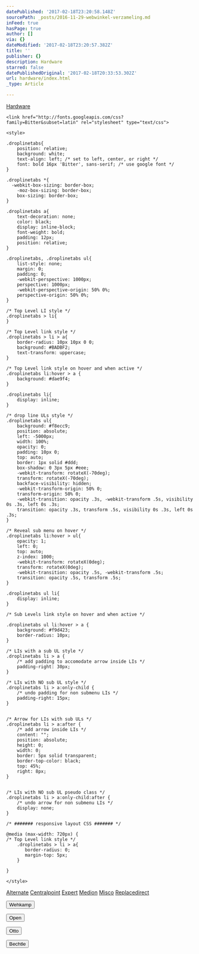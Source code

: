 ```yaml
---
datePublished: '2017-02-18T23:20:58.148Z'
sourcePath: _posts/2016-11-29-webwinkel-verzameling.md
inFeed: true
hasPage: true
author: []
via: {}
dateModified: '2017-02-18T23:20:57.382Z'
title: ''
publisher: {}
description: Hardware
starred: false
datePublishedOriginal: '2017-02-18T20:33:53.302Z'
url: hardware/index.html
_type: Article

---
```

[Hardware][0]

    <link href="http://fonts.googleapis.com/css?family=Bitter&subset=latin" rel="stylesheet" type="text/css">
    
    <style>
    
    .droplinetabs{
        position: relative;
        background: white;
        text-align: left; /* set to left, center, or right */
        font: bold 16px 'Bitter', sans-serif; /* use google font */
    }
    
    .droplinetabs *{
      -webkit-box-sizing: border-box;
    	-moz-box-sizing: border-box;
    	box-sizing: border-box;
    }
    
    .droplinetabs a{
        text-decoration: none;
        color: black;
        display: inline-block;
        font-weight: bold;
        padding: 12px;
        position: relative;
    }
    
    .droplinetabs, .droplinetabs ul{
        list-style: none;
        margin: 0;
        padding: 0;
    	-webkit-perspective: 1000px;
    	perspective: 1000px;
        -webkit-perspective-origin: 50% 0%;
    	perspective-origin: 50% 0%;
    }
    
    /* Top Level LI style */
    .droplinetabs > li{
    }
    
    /* Top Level link style */
    .droplinetabs > li > a{
        border-radius: 10px 10px 0 0;
        background: #BADBF2;
        text-transform: uppercase;
    }
    
    /* Top Level link style on hover and when active */
    .droplinetabs li:hover > a {
        background: #dae9f4;
    }
    
    .droplinetabs li{
        display: inline;
    }
    
    /* drop line ULs style */
    .droplinetabs ul{
        background: #f8ecc9;
        position: absolute;
        left: -5000px;
        width: 100%;
        opacity: 0;
        padding: 10px 0;
        top: auto;
        border: 1px solid #ddd;
        box-shadow: 0 3px 5px #eee;
        -webkit-transform: rotateX(-70deg);
        transform: rotateX(-70deg);
        backface-visibility: hidden;
        -webkit-transform-origin: 50% 0;
        transform-origin: 50% 0;
        -webkit-transition: opacity .3s, -webkit-transform .5s, visibility 0s .3s, left 0s .3s;
        transition: opacity .3s, transform .5s, visibility 0s .3s, left 0s .3s;
    }
    
    /* Reveal sub menu on hover */
    .droplinetabs li:hover > ul{
        opacity: 1;
        left: 0;
        top: auto;
        z-index: 1000;
        -webkit-transform: rotateX(0deg);
        transform: rotateX(0deg);
        -webkit-transition: opacity .5s, -webkit-transform .5s;
        transition: opacity .5s, transform .5s;
    }
    
    .droplinetabs ul li{
        display: inline;
    }
    
    /* Sub Levels link style on hover and when active */
    
    .droplinetabs ul li:hover > a {
        background: #f9d423;
        border-radius: 10px;
    }
    
    /* LIs with a sub UL style */
    .droplinetabs li > a {
        /* add padding to accomodate arrow inside LIs */
        padding-right: 30px;
    }
    
    /* LIs with NO sub UL style */
    .droplinetabs li > a:only-child {
        /* undo padding for non submenu LIs */
        padding-right: 15px;
    }
    
    
    /* Arrow for LIs with sub ULs */
    .droplinetabs li > a:after {
        /* add arrow inside LIs */
        content: "";
        position: absolute;
        height: 0;
        width: 0;
        border: 5px solid transparent;
        border-top-color: black;
        top: 45%;
        right: 8px;
    }
    
    
    /* LIs with NO sub UL pseudo class */
    .droplinetabs li > a:only-child:after {
        /* undo arrow for non submenu LIs */
        display: none;
    }
    
    /* ####### responsive layout CSS ####### */
    
    @media (max-width: 720px) {
    /* Top Level link style */
        .droplinetabs > li > a{
           border-radius: 0;
           margin-top: 5px;
        }
        
    }
    
    </style>
    

[Alternate][1]
[Centralpoint][2]
[Expert][3]
[Medion][4]
[Misco][5]
[Replacedirect][6]

<button data-role="cta" style="">Wehkamp</button>

<button data-role="cta" style="">Open</button>

<button data-role="cta" style="">Otto</button>

<button data-role="cta" style="">Bechtle</button>



[0]: https://thegrid.ai/nederlandse-webwinkels/software "Software"
[1]: http://www.alternate.nl/tt/?tt=904_22575_133761_Alternate&r=
[2]: http://www.centralpoint.nl/tracker/index.php?tt=534_680575_88325_&r=
[3]: http://tc.tradetracker.net/?c=5515&m=187261&a=133761&r=&u=
[4]: http://tc.tradetracker.net/?c=3452&m=893025&a=133761&r=&u=
[5]: http://tc.tradetracker.net/?c=5917&m=1001612&a=88590&r=&u=
[6]: http://www.replacedirect.nl/page/startExternal/?tt=4825_935388_133761_&r=